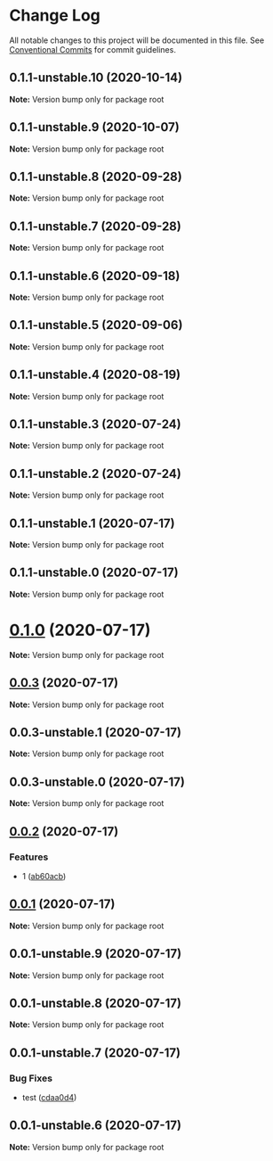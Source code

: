 # Change Log

All notable changes to this project will be documented in this file.
See [Conventional Commits](https://conventionalcommits.org) for commit guidelines.

## 0.1.1-unstable.10 (2020-10-14)

**Note:** Version bump only for package root





## 0.1.1-unstable.9 (2020-10-07)

**Note:** Version bump only for package root





## 0.1.1-unstable.8 (2020-09-28)

**Note:** Version bump only for package root





## 0.1.1-unstable.7 (2020-09-28)

**Note:** Version bump only for package root





## 0.1.1-unstable.6 (2020-09-18)

**Note:** Version bump only for package root





## 0.1.1-unstable.5 (2020-09-06)

**Note:** Version bump only for package root





## 0.1.1-unstable.4 (2020-08-19)

**Note:** Version bump only for package root





## 0.1.1-unstable.3 (2020-07-24)

**Note:** Version bump only for package root





## 0.1.1-unstable.2 (2020-07-24)

**Note:** Version bump only for package root





## 0.1.1-unstable.1 (2020-07-17)

**Note:** Version bump only for package root





## 0.1.1-unstable.0 (2020-07-17)

**Note:** Version bump only for package root





# [0.1.0](https://github.com/transmute-industries/vc.js/compare/v0.0.3...v0.1.0) (2020-07-17)

**Note:** Version bump only for package root





## [0.0.3](https://github.com/transmute-industries/vc.js/compare/v0.0.3-unstable.1...v0.0.3) (2020-07-17)

**Note:** Version bump only for package root





## 0.0.3-unstable.1 (2020-07-17)

**Note:** Version bump only for package root





## 0.0.3-unstable.0 (2020-07-17)

**Note:** Version bump only for package root





## [0.0.2](https://github.com/transmute-industries/vc.js/compare/v0.0.1...v0.0.2) (2020-07-17)


### Features

* 1 ([ab60acb](https://github.com/transmute-industries/vc.js/commit/ab60acbaf526379fada7bcb4ab2599e17455f6da))





## [0.0.1](https://github.com/transmute-industries/vc.js/compare/v0.0.1-unstable.9...v0.0.1) (2020-07-17)

**Note:** Version bump only for package root





## 0.0.1-unstable.9 (2020-07-17)

**Note:** Version bump only for package root





## 0.0.1-unstable.8 (2020-07-17)

**Note:** Version bump only for package root





## 0.0.1-unstable.7 (2020-07-17)


### Bug Fixes

* test ([cdaa0d4](https://github.com/transmute-industries/vc.js/commit/cdaa0d489bfb5390ed98545884642c798ce18192))





## 0.0.1-unstable.6 (2020-07-17)

**Note:** Version bump only for package root
